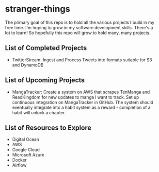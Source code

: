 # stranger-things
The primary goal of this repo is to hold all the various projects I build in my free time. I'm hoping to grow in my software development skills. There's a lot to learn! So hopefully this repo will grow to hold many, many projects.

## List of Completed Projects
- TwitterStream: Ingest and Process Tweets into formats suitable for S3 and DynamoDB

## List of Upcoming Projects
- MangaTracker: Create a system on AWS that scrapes TenManga and ReadKingdom for new updates to manga I want to track. Set up continuous integration on MangaTracker in GitHub. The system should eventually integrate into a habit system as a reward - completion of a habit will unlock a chapter.

## List of Resources to Explore
- Digital Ocean
- AWS
- Google Cloud
- Microsoft Azure
- Docker
- Airflow
